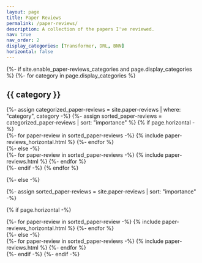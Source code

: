 ```yaml
---
layout: page
title: Paper Reviews
permalink: /paper-reviews/
description: A collection of the papers I've reviewed.
nav: true
nav_order: 2
display_categories: [Transformer, DRL, BNN]
horizontal: false
---
```


<!-- pages/projects.md -->
<div class="paper-reviews">
{%- if site.enable_paper-reviews_categories and page.display_categories %}
  <!-- Display categorized projects -->
  {%- for category in page.display_categories %}
  <h2 class="category">{{ category }}</h2>
  {%- assign categorized_paper-reviews = site.paper-reviews | where: "category", category -%}
  {%- assign sorted_paper-reviews = categorized_paper-reviews | sort: "importance" %}
  <!-- Generate cards for each project -->
  {% if page.horizontal -%}
  <div class="container">
    <div class="row row-cols-2">
    {%- for paper-review in sorted_paper-reviews -%}
      {% include paper-reviews_horizontal.html %}
    {%- endfor %}
    </div>
  </div>
  {%- else -%}
  <div class="grid">
    {%- for paper-review in sorted_paper-reviews -%}
      {% include paper-reviews.html %}
    {%- endfor %}
  </div>
  {%- endif -%}
  {% endfor %}

{%- else -%}

<!-- Display projects without categories -->

{%- assign sorted_paper-reviews = site.paper-reviews | sort: "importance" -%}

  <!-- Generate cards for each project -->

{% if page.horizontal -%}

  <div class="container">
    <div class="row row-cols-2">
    {%- for paper-review in sorted_paper-review -%}
      {% include paper-reviews_horizontal.html %}
    {%- endfor %}
    </div>
  </div>
  {%- else -%}
  <div class="grid">
    {%- for paper-review in sorted_paper-reviews -%}
      {% include paper-reviews.html %}
    {%- endfor %}
  </div>
  {%- endif -%}
{%- endif -%}
</div>
